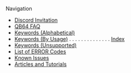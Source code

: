 Navigation
* [Discord Invitation](https://discord.gg/A3HmUe2mv8)
* [QB64 FAQ](QB64-FAQ)
* [Keywords (Alphabetical)](Keyword-Reference---Alphabetical)
* [Keywords (By Usage)](Keyword-Reference---By-Usage) . . . . . . . . . . . . . . [Index](Index-(by-Use))
* [Keywords (Unsupported)](Keywords-currently-not-supported-by-QB64)
* [List of ERROR Codes](ERROR-Codes)
* [Known Issues](Known-Issues)
* [Articles and Tutorials](https://github.com/QB64Official/qb64/wiki#articles-and-tutorials)